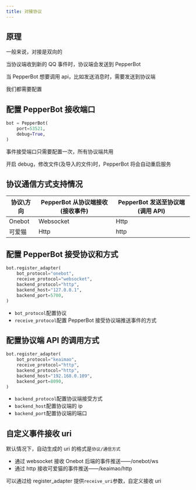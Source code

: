 ```yaml
---
title: 对接协议
---
```


## 原理

一般来说，对接是双向的

当协议端收到新的 QQ 事件时，协议端会发送到 PepperBot

当 PepperBot 想要调用 api，比如发送消息时，需要发送到协议端

我们都需要配置

## 配置 PepperBot 接收端口

```py
bot = PepperBot(
    port=53521,
    debug=True,
)
```

事件接受端口只需要配置一次，所有协议端共用

开启 debug，修改文件(及导入的文件)时，PepperBot 将会自动重启服务

## 协议通信方式支持情况

| 协议\方向 | PepperBot 从协议端接收(接收事件) | PepperBot 发送至协议端(调用 API) |
| --------- | -------------------------------- | -------------------------------- |
| Onebot    | Websocket                        | Http                             |
| 可爱猫    | Http                             | http                             |

## 配置 PepperBot 接受协议和方式

```py
bot.register_adapter(
    bot_protocol="onebot",
    receive_protocol="websocket",
    backend_protocol="http",
    backend_host="127.0.0.1",
    backend_port=5700,
)
```

-   `bot_protocol`配置协议
-   `receive_protocol`配置 PepperBot 接受协议端推送事件的方式

## 配置协议端 API 的调用方式

```py
bot.register_adapter(
    bot_protocol="keaimao",
    receive_protocol="http",
    backend_protocol="http",
    backend_host="192.168.0.109",
    backend_port=8090,
)
```

-   `backend_protocol`配置协议端接受方式
-   `backend_host`配置协议端的 ip
-   `backend_port`配置协议端的端口

## 自定义事件接收 uri

默认情况下，自动生成的 uri 的格式是`协议/通信方式`

-   通过 websocket 接收 Onebot 后端的事件推送——/onebot/ws
-   通过 http 接收可爱猫的事件推送——/keaimao/http

可以通过给 register_adapter 提供`receive_uri`参数，自定义接收 uri
